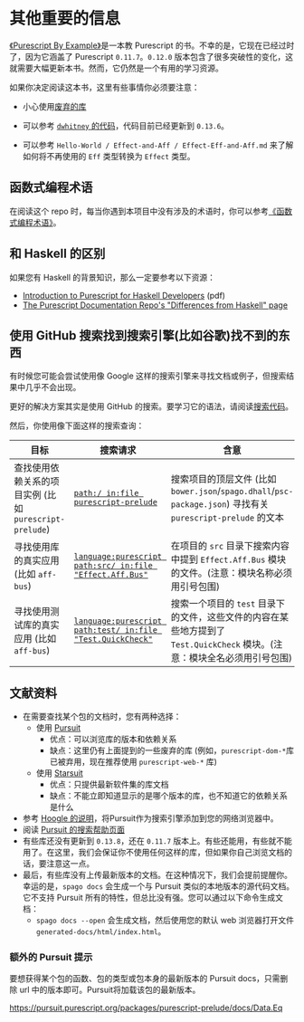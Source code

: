 # 其他重要的信息

[《Purescript By Example》](https://leanpub.com/purescript/read#)是一本教 Purescript 的书。不幸的是，它现在已经过时了，因为它涵盖了 Purescript `0.11.7`。`0.12.0` 版本包含了很多突破性的变化，这就需要大幅更新本书。然而，它仍然是一个有用的学习资源。

如果你决定阅读这本书，这里有些事情你必须要注意：

- 小心使用[废弃的库](https://github.com/purescript-deprecated)

- 可以参考 [`dwhitney` 的代码](https://github.com/dwhitney/purescript-book/tree/0.12)，代码目前已经更新到 `0.13.6`。

- 可以参考 `Hello-World / Effect-and-Aff / Effect-Eff-and-Aff.md` 来了解如何将不再使用的 `Eff` 类型转换为 `Effect` 类型。

## 函数式编程术语

在阅读这个 repo 时，每当你遇到本项目中没有涉及的术语时，你可以参考[《函数式编程术语》](https://github.com/hemanth/functional-programming-jargon)。

## 和 Haskell 的区别

如果您有 Haskell 的背景知识，那么一定要参考以下资源：

- [Introduction to Purescript for Haskell Developers](http://code.adriansieber.com/adrian/adriansieber-com/src/branch/master/posts/_2018-11-01_introduction_to_purescript_for_haskell_developers/main_light.pdf) (pdf)
- [The Purescript Documentation Repo's "Differences from Haskell" page](https://github.com/fred1653/Purescript_CN/blob/master/language/Differences-from-Haskell.md)

## 使用 GitHub 搜索找到搜索引擎(比如谷歌)找不到的东西

有时候您可能会尝试使用像 Google 这样的搜索引擎来寻找文档或例子，但搜索结果中几乎不会出现。

更好的解决方案其实是使用 GitHub 的搜索。要学习它的语法，请阅读[搜索代码](https://help.github.com/en/articles/searching-code)。

然后，你使用像下面这样的搜索查询：

| 目标 | 搜索请求 | 含意 |
| - | - | - |
| 查找使用依赖关系的项目实例 (比如 `purescript-prelude`) | [`path:/ in:file purescript-prelude`](https://github.com/search?q=path%3A%2F+in%3Afile+purescript-prelude) | 搜索项目的顶层文件 (比如 `bower.json`/`spago.dhall`/`psc-package.json`) 寻找有关 `purescript-prelude` 的文本
| 寻找使用库的真实应用 (比如 `aff-bus`) | [`language:purescript path:src/ in:file "Effect.Aff.Bus"`](https://github.com/search?q=language%3Apurescript+path%3Asrc%2F+in%3Afile+Bus) |  在项目的 `src` 目录下搜索内容中提到 `Effect.Aff.Bus` 模块的文件。(注意：模块名称必须用引号包围)
| 寻找使用测试库的真实应用 (比如 `aff-bus`) | [`language:purescript path:test/ in:file "Test.QuickCheck"`](https://github.com/search?q=language%3Apurescript+path%3Atest%2F+in%3Afile+QuickCheck) | 搜索一个项目的 `test` 目录下的文件，这些文件的内容在某些地方提到了 `Test.QuickCheck` 模块。(注意：模块全名必须用引号包围)

## 文献资料

- 在需要查找某个包的文档时，您有两种选择：
  - 使用 [Pursuit](http://pursuit.purescript.org/)
    - 优点：可以浏览库的版本和依赖关系
    - 缺点：这里仍有上面提到的一些废弃的库 (例如，`purescript-dom-*`库已被弃用，现在推荐使用 `purescript-web-*` 库)
  - 使用 [Starsuit](https://spacchetti.github.io/starsuit/index.html)
    - 优点：只提供最新软件集的库文档
    - 缺点：不能立即知道显示的是哪个版本的库，也不知道它的依赖关系是什么
- 参考 [Hoogle 的说明](https://github.com/ndmitchell/hoogle/blob/master/README.md#chrome-integration)，将Pursuit作为搜索引擎添加到您的网络浏览器中。
- 阅读 [Pursuit 的搜索帮助页面](https://pursuit.purescript.org/help/users#searching)
- 有些库还没有更新到 `0.13.8`，还在 `0.11.7` 版本上。有些还能用，有些就不能用了。在这里，我们会保证你不使用任何这样的库，但如果你自己浏览文档的话，要注意这一点。
- 最后，有些库没有上传最新版本的文档。在这种情况下，我们会提前提醒你。幸运的是，`spago docs` 会生成一个与 Pursuit 类似的本地版本的源代码文档。它不支持 Pursuit 所有的特性，但总比没有强。您可以通过以下命令生成文档：
  - `spago docs --open` 会生成文档，然后使用您的默认 web 浏览器打开文件 `generated-docs/html/index.html`。

### 额外的 Pursuit 提示

要想获得某个包的函数、包的类型或包本身的最新版本的 Pursuit docs，只需删除 url 中的版本即可。Pursuit将加载该包的最新版本。

https://pursuit.purescript.org/packages/purescript-prelude/docs/Data.Eq
